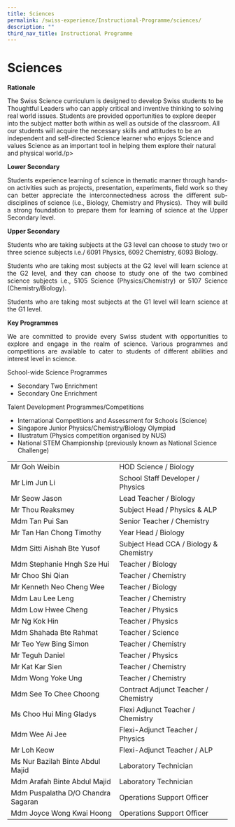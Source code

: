 ```yaml
---
title: Sciences
permalink: /swiss-experience/Instructional-Programme/sciences/
description: ""
third_nav_title: Instructional Programme
---
```

# Sciences

**Rationale**

<p style="text-align: justify;">         

The Swiss Science curriculum is designed to develop Swiss students to be Thoughtful Leaders who can apply critical and inventive thinking to solving real world issues. Students are provided opportunities to explore deeper into the subject matter both within as well as outside of the classroom. All our students will acquire the necessary skills and attitudes to be an independent and self-directed Science learner who enjoys Science and values Science as an important tool in helping them explore their natural and physical world./p&gt;

**Lower Secondary**

</p><p style="text-align: justify;">Students experience learning of science in thematic manner through hands-on activities such as projects, presentation, experiments, field work so they can better appreciate the interconnectedness across the different sub-disciplines of science (i.e., Biology, Chemistry and Physics). &nbsp;They will build a strong foundation to prepare them for learning of science at the Upper Secondary level.</p>

**Upper Secondary**

<p style="text-align: justify;">Students who are taking subjects at the G3 level can choose to study two or three science subjects i.e./ 6091 Physics, 6092 Chemistry, 6093 Biology.</p>

<p style="text-align: justify;">Students who  are taking most subjects at the G2 level will learn science at the G2 level, and they can choose to study one of the two combined science subjects i.e., 5105 Science (Physics/Chemistry) or 5107 Science (Chemistry/Biology).</p>

<p style="text-align: justify;">Students who are taking most subjects at the G1 level will learn science at the G1 level.</p>

**Key Programmes**

<p style="text-align: justify;">We are committed to provide every Swiss student with opportunities to explore and engage in the realm of science. Various programmes and competitions are available to cater to students of different abilities and interest level in science.</p>

School-wide Science Programmes

*   Secondary Two Enrichment
*   Secondary One Enrichment

Talent Development Programmes/Competitions

*   International Competitions and Assessment for Schools (Science)
*   Singapore Junior Physics/Chemistry/Biology Olympiad
*   Illustratum (Physics competition organised by NUS)
*   National STEM Championship (previously known as National Science Challenge)

|  |  |
|---|---|
| Mr Goh Weibin | HOD Science / Biology |
| Mr Lim Jun Li | School Staff Developer / Physics |
| Mr Seow Jason | Lead Teacher / Biology |
| Mr Thou Reaksmey | Subject Head / Physics &amp; ALP |
| Mdm Tan Pui San | Senior Teacher / Chemistry |
| Mr Tan Han Chong Timothy | Year Head / Biology |
| Mdm Sitti Aishah Bte Yusof | Subject Head CCA / Biology &amp; Chemistry |
| Mdm Stephanie Hngh Sze Hui | Teacher /  Biology 
| Mr Choo Shi Qian | Teacher / Chemistry |
| Mr Kenneth Neo Cheng Wee | Teacher / Biology |
| Mdm Lau Lee Leng | Teacher / Chemistry |
| Mdm Low Hwee Cheng | Teacher / Physics |
| Mr Ng Kok Hin | Teacher / Physics |
| Mdm Shahada Bte Rahmat | Teacher / Science |
| Mr Teo Yew Bing Simon | Teacher / Chemistry |
| Mr Teguh Daniel | Teacher / Physics |
| Mr Kat Kar Sien | Teacher / Chemistry |
| Mdm Wong Yoke  Ung | Teacher / Chemistry |
| Mdm See To Chee Choong | Contract Adjunct Teacher / Chemistry |
| Ms Choo Hui Ming Gladys | Flexi Adjunct Teacher / Chemistry |
| Mdm Wee Ai Jee | Flexi-Adjunct Teacher / Physics |
| Mr Loh Keow | Flexi-Adjunct Teacher / ALP |
| Ms Nur Bazilah Binte Abdul Majid | Laboratory Technician |
| Mdm Arafah Binte Abdul Majid | Laboratory Technician |
| Mdm Puspalatha D/O Chandra Sagaran | Operations Support Officer |
| Mdm Joyce Wong Kwai Hoong | Operations Support Officer |